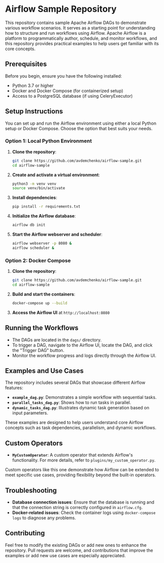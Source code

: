 # Airflow Sample Repository

This repository contains sample Apache Airflow DAGs to demonstrate various workflow scenarios. It serves as a starting point for understanding how to structure and run workflows using Airflow. Apache Airflow is a platform to programmatically author, schedule, and monitor workflows, and this repository provides practical examples to help users get familiar with its core concepts.

## Prerequisites

Before you begin, ensure you have the following installed:

- Python 3.7 or higher
- Docker and Docker Compose (for containerized setup)
- Access to a PostgreSQL database (if using CeleryExecutor)

## Setup Instructions

You can set up and run the Airflow environment using either a local Python setup or Docker Compose. Choose the option that best suits your needs.

### Option 1: Local Python Environment

1. **Clone the repository**:
   ```bash
   git clone https://github.com/avdemchenko/airflow-sample.git
   cd airflow-sample
   ```

2. **Create and activate a virtual environment**:
   ```bash
   python3 -m venv venv
   source venv/bin/activate
   ```

3. **Install dependencies**:
   ```bash
   pip install -r requirements.txt
   ```

4. **Initialize the Airflow database**:
   ```bash
   airflow db init
   ```

5. **Start the Airflow webserver and scheduler**:
   ```bash
   airflow webserver -p 8080 &
   airflow scheduler &
   ```

### Option 2: Docker Compose

1. **Clone the repository**:
   ```bash
   git clone https://github.com/avdemchenko/airflow-sample.git
   cd airflow-sample
   ```

2. **Build and start the containers**:
   ```bash
   docker-compose up --build
   ```

3. **Access the Airflow UI** at `http://localhost:8080`

## Running the Workflows

- The DAGs are located in the `dags/` directory.
- To trigger a DAG, navigate to the Airflow UI, locate the DAG, and click the "Trigger DAG" button.
- Monitor the workflow progress and logs directly through the Airflow UI.

## Examples and Use Cases

The repository includes several DAGs that showcase different Airflow features:

- **`example_dag.py`**: Demonstrates a simple workflow with sequential tasks.
- **`parallel_tasks_dag.py`**: Shows how to run tasks in parallel.
- **`dynamic_tasks_dag.py`**: Illustrates dynamic task generation based on input parameters.

These examples are designed to help users understand core Airflow concepts such as task dependencies, parallelism, and dynamic workflows.

## Custom Operators

- **`MyCustomOperator`**: A custom operator that extends Airflow's functionality. For more details, refer to `plugins/my_custom_operator.py`.

Custom operators like this one demonstrate how Airflow can be extended to meet specific use cases, providing flexibility beyond the built-in operators.

## Troubleshooting

- **Database connection issues**: Ensure that the database is running and that the connection string is correctly configured in `airflow.cfg`.
- **Docker-related issues**: Check the container logs using `docker-compose logs` to diagnose any problems.

## Contributing

Feel free to modify the existing DAGs or add new ones to enhance the repository. Pull requests are welcome, and contributions that improve the examples or add new use cases are especially appreciated.